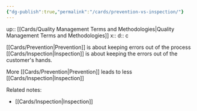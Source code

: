 ```yaml
---
{"dg-publish":true,"permalink":"/cards/prevention-vs-inspection/"}
---
```


up:: [[Cards/Quality Management Terms and Methodologies\|Quality Management Terms and Methodologies]] 
x:: 
d:: c

[[Cards/Prevention\|Prevention]] is about keeping errors out of the process
[[Cards/Inspection\|Inspection]] is about keeping the errors out of the customer's hands.

More [[Cards/Prevention\|Prevention]] leads to less [[Cards/Inspection\|Inspection]] 

Related notes:
- [[Cards/Inspection\|Inspection]] 

